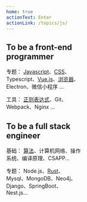 ```yaml
---
home: true
actionText: Enter
actionLink: /topics/js/
---
```


<div class="features">
  <div class="feature" style="max-width: 40%;">
    <h2>To be a front-end programmer</h2>
      <p>
        <span>专题：</span>
        <a href="topics/js">Javascript</a>、<a href='topics/css'>CSS</a>、Typescript、<a href="topics/vue">Vue.js</a>、<a href="topics/broswer">浏览器</a>、Electron、微信小程序 ...
      </p>
      <p>
        <span>工具：</span>
        <a href="tools/regexp.html">正则表达式</a>、Git、Webpack、Nginx ...
      </p>
  </div>
  <div class="feature" style="max-width: 40%;">
    <h2>To be a full stack engineer</h2>
    <p>
      <span>基础：</sapn>
      <a href="algorithm/leetcode/index.html">算法</a>、计算机网络、操作系统、编译原理、CSAPP...
    </p>
    <p>
      <span>专题：</sapn>
      Node.js、<a href="others/rust">Rust</a>、Mysql、MongoDB、Neo4j、Django、SpringBoot、Nest.js...
    </p>
  </div>
</div>

